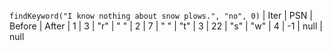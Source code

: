 `findKeyword("I know nothing about snow plows.", "no", 0)`
| Iter | PSN | Before | After
|   1  |  3  |   "r"  |  " "
|   2  |  7  |   " "  |  "t"
|   3  |  22 |   "s"  |  "w"
|   4  |  -1 |   null | null